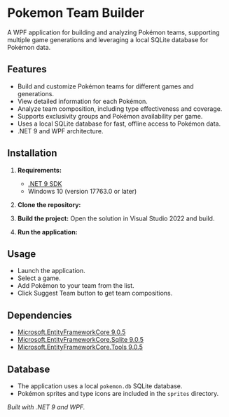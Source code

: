 # Pokemon Team Builder

A WPF application for building and analyzing Pokémon teams, supporting multiple game generations and leveraging a local SQLite database for Pokémon data.

## Features

- Build and customize Pokémon teams for different games and generations.
- View detailed information for each Pokémon.
- Analyze team composition, including type effectiveness and coverage.
- Supports exclusivity groups and Pokémon availability per game.
- Uses a local SQLite database for fast, offline access to Pokémon data.
- .NET 9 and WPF architecture.

## Installation

1. **Requirements:**
   - [.NET 9 SDK](https://dotnet.microsoft.com/download/dotnet/9.0)
   - Windows 10 (version 17763.0 or later)

2. **Clone the repository:**


3. **Build the project:**
   Open the solution in Visual Studio 2022 and build.

   
4. **Run the application:**


   
## Usage

- Launch the application.
- Select a game.
- Add Pokémon to your team from the list.
- Click Suggest Team button to get team compositions.

## Dependencies

- [Microsoft.EntityFrameworkCore 9.0.5](https://www.nuget.org/packages/Microsoft.EntityFrameworkCore)
- [Microsoft.EntityFrameworkCore.Sqlite 9.0.5](https://www.nuget.org/packages/Microsoft.EntityFrameworkCore.Sqlite)
- [Microsoft.EntityFrameworkCore.Tools 9.0.5](https://www.nuget.org/packages/Microsoft.EntityFrameworkCore.Tools)

## Database

- The application uses a local `pokemon.db` SQLite database.
- Pokémon sprites and type icons are included in the `sprites` directory.

*Built with .NET 9 and WPF.*

   
   
